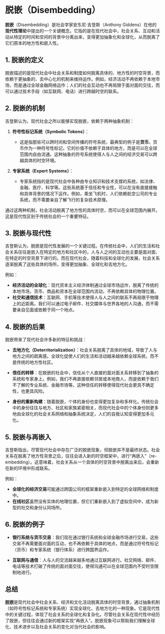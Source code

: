 # 脱嵌（Disembedding）
**脱嵌**（Disembedding）是社会学家安东尼·吉登斯（Anthony Giddens）在他的**现代性理论**中提出的一个关键概念。它指的是在现代社会中，社会关系、互动和活动从特定的时间和空间的背景中分离出来，变得更加抽象化和全球化，从而脱离了它们原本的地方性和嵌入性。

## 1. **脱嵌的定义**
脱嵌描述的是现代社会中社会关系和制度如何脱离具体的、地方性的时空背景，而依赖于更抽象的、去中心化的机制来维持运作。例如，经济活动不再依赖于本地市场，而是通过全球金融网络运作；人们的社会互动也不再局限于面对面的交往，而可以通过技术手段（如互联网、电话）进行跨越时空的联系。

## 2. **脱嵌的机制**
吉登斯认为，现代社会之所以能够实现脱嵌，依赖于两种抽象机制：

1. **符号性标记系统（Symbolic Tokens）**：
   - 这是指那些可以跨时间和空间传播的符号系统，最典型的例子是**货币**。货币作为一种符号性标记，它的价值不依赖于具体的地方，而是可以在全球范围内自由流通。这种抽象的符号系统使得人与人之间的经济交易可以跨越具体的时空环境。

2. **专家系统（Expert Systems）**：
   - 专家系统指的是现代社会中各种由专业知识和技术支撑的系统，如法律、金融、医疗、科学等。这些系统基于信任和专业性，可以在没有直接接触和具体背景的情况下运作。例如，乘坐飞机时，人们依赖航空公司的专业系统，而不需要亲自了解飞行的复杂技术原理。

通过这两种机制，社会活动脱离了地方性的具体时空，而可以在全球范围内展开。这是现代性区别于传统社会的一个重要特征。

## 3. **脱嵌与现代性**
吉登斯认为，脱嵌是现代性发展的一个关键过程。在传统社会中，人们的生活和社会关系往往是嵌入在特定的地方和社区中的，人与人之间的互动也主要是面对面、在特定的时空背景下进行的。而在现代社会，随着科技和全球化的发展，社会关系逐渐脱离了这些具体的场所，变得更加抽象、全球化和去地方化。

例如：
- **经济活动的全球化**：现代资本主义经济体制通过全球市场运作，脱离了传统的本地市场，货币、商品和资本在全球范围内流动，不再依赖具体的物理位置。
- **社交和通信技术**：互联网、手机等技术使得人与人之间的联系不再局限于物理上的近距离。我们可以通过电子邮件、社交媒体与世界各地的人沟通，而不需要亲自见面或依赖于同一个地点。

## 4. **脱嵌的后果**
脱嵌带来了现代社会许多新的特征和挑战：

- **去地方化（Deterritorialization）**：社会关系脱离了具体的地域，导致了人与地方之间的疏离感。全球化促使人们的生活和活动越来越依赖全球系统，而不是传统的地方性社区。
  
- **信任的转移**：在脱嵌的社会中，信任从个人直接的面对面关系转移到了抽象的系统和专家身上。例如，我们不再直接依赖邻居或本地商人，而是依赖于我们不了解的专业系统、金融市场等。这种信任的转移使得现代社会更具不确定性，也更具风险。

- **身份的重新构建**：随着脱嵌，个体的身份也变得更加复杂和多样化。传统社会中的身份往往与地方、社区和家族紧密相关，而现代社会中的个体身份则更多地由全球化的社会关系网络和抽象系统决定，人们的自我认知变得更加多元化。

## 5. **脱嵌与再嵌入**
吉登斯指出，尽管现代社会中存在广泛的脱嵌现象，但脱嵌并不是最终状态。社会关系在脱离了地方性背景之后，往往会进入新的时空框架中，进行“再嵌入”（re-embedding）。这意味着，社会关系从一个具体的时空背景中脱离出来后，会重新在新的环境中形成联系。

例如：
- **全球化的经济交易**可能通过跨国公司的框架重新嵌入到特定的全球网络和制度中。
- **在线社区**虽然没有实体的地理位置，但它们重新嵌入到了虚拟空间中，成为新型的社交和身份认同场所。

## 6. **脱嵌的例子**
- **银行系统与货币交易**：我们现在通过银行系统和全球金融市场进行交易，这些交易不再需要面对面的互动，也不再依赖于具体的地点，而是通过符号性标记（货币）和专家系统（银行体系）进行跨国界运作。
  
- **互联网与通信**：人与人的交流越来越多地通过互联网进行。社交网络、邮件、电话等技术打破了传统的面对面交往，使得沟通可以在全球范围内不受时空限制地进行。

## 总结
**脱嵌**是现代社会中社会关系、经济和文化活动脱离具体的时空背景，通过抽象机制（如符号性标记系统和专家系统）实现全球化、去地方化的一种现象。它是现代性中的关键过程，体现了社会关系的全球化和复杂化。尽管社会关系在现代性中经历了脱嵌，但往往会通过新的框架实现“再嵌入”。脱嵌现象可以帮助我们理解全球化、技术进步以及社会关系的变化对当代社会的影响。